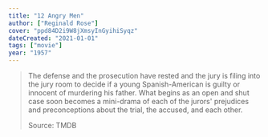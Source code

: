 ```yaml
---
title: "12 Angry Men"
author: ["Reginald Rose"]
cover: "ppd84D2i9W8jXmsyInGyihiSyqz"
dateCreated: "2021-01-01"
tags: ["movie"]
year: "1957"
---
```


> The defense and the prosecution have rested and the jury is filing into the jury room to decide if a young Spanish-American is guilty or innocent of murdering his father. What begins as an open and shut case soon becomes a mini-drama of each of the jurors' prejudices and preconceptions about the trial, the accused, and each other.
>
> Source: TMDB
